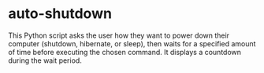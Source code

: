 # auto-shutdown
This Python script asks the user how they want to power down their computer (shutdown, hibernate, or sleep), then waits for a specified amount of time before executing the chosen command. It displays a countdown during the wait period.
